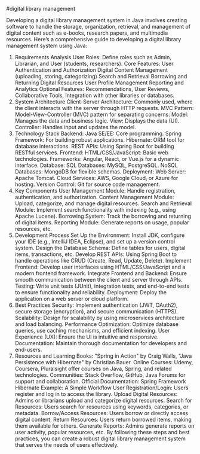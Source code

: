 #digital library management

Developing a digital library management system in Java involves creating software to handle the storage, organization, retrieval, and management of digital content such as e-books, research papers, and multimedia resources. Here’s a comprehensive guide to developing a digital library management system using Java:

1. Requirements Analysis
User Roles: Define roles such as Admin, Librarian, and User (students, researchers).
Core Features:
User Authentication and Authorization
Digital Content Management (uploading, storing, categorizing)
Search and Retrieval
Borrowing and Returning Digital Resources
User Profile Management
Reporting and Analytics
Optional Features: Recommendations, User Reviews, Collaborative Tools, Integration with other libraries or databases.
2. System Architecture
Client-Server Architecture: Commonly used, where the client interacts with the server through HTTP requests.
MVC Pattern: Model-View-Controller (MVC) pattern for separating concerns:
Model: Manages the data and business logic.
View: Displays the data (UI).
Controller: Handles input and updates the model.
3. Technology Stack
Backend:
Java SE/EE: Core programming.
Spring Framework: For building robust applications.
Hibernate: ORM tool for database interactions.
REST APIs: Using Spring Boot for building RESTful services.
Frontend:
HTML/CSS/JavaScript: Basic web technologies.
Frameworks: Angular, React, or Vue.js for a dynamic interface.
Database:
SQL Databases: MySQL, PostgreSQL.
NoSQL Databases: MongoDB for flexible schemas.
Deployment:
Web Server: Apache Tomcat.
Cloud Services: AWS, Google Cloud, or Azure for hosting.
Version Control: Git for source code management.
4. Key Components
User Management Module: Handle registration, authentication, and authorization.
Content Management Module: Upload, categorize, and manage digital resources.
Search and Retrieval Module: Implement search functionality with indexing (e.g., using Apache Lucene).
Borrowing System: Track the borrowing and returning of digital items.
Reporting Module: Generate reports on usage, popular resources, etc.
5. Development Process
Set Up the Environment: Install JDK, configure your IDE (e.g., IntelliJ IDEA, Eclipse), and set up a version control system.
Design the Database Schema: Define tables for users, digital items, transactions, etc.
Develop REST APIs: Using Spring Boot to handle operations like CRUD (Create, Read, Update, Delete).
Implement Frontend: Develop user interfaces using HTML/CSS/JavaScript and a modern frontend framework.
Integrate Frontend and Backend: Ensure smooth communication between the client and server through APIs.
Testing: Write unit tests (JUnit), integration tests, and end-to-end tests to ensure functionality and reliability.
Deployment: Deploy the application on a web server or cloud platform.
6. Best Practices
Security: Implement authentication (JWT, OAuth2), secure storage (encryption), and secure communication (HTTPS).
Scalability: Design for scalability by using microservices architecture and load balancing.
Performance Optimization: Optimize database queries, use caching mechanisms, and efficient indexing.
User Experience (UX): Ensure the UI is intuitive and responsive.
Documentation: Maintain thorough documentation for developers and end-users.
7. Resources and Learning
Books: "Spring in Action" by Craig Walls, "Java Persistence with Hibernate" by Christian Bauer.
Online Courses: Udemy, Coursera, Pluralsight offer courses on Java, Spring, and related technologies.
Communities: Stack Overflow, GitHub, Java Forums for support and collaboration.
Official Documentation:
Spring Framework
Hibernate
Example: A Simple Workflow
User Registration/Login: Users register and log in to access the library.
Upload Digital Resources: Admins or librarians upload and categorize digital resources.
Search for Resources: Users search for resources using keywords, categories, or metadata.
Borrow/Access Resources: Users borrow or directly access digital content.
Return Resources: Users return borrowed items, making them available for others.
Generate Reports: Admins generate reports on user activity, popular resources, etc.
By following these steps and best practices, you can create a robust digital library management system that serves the needs of users effectively.






